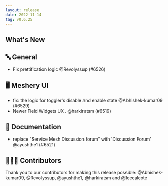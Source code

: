 ```yaml
---
layout: release
date: 2022-11-14
tag: v0.6.25
---
```


## What's New
## 🔤 General
- Fix prettification logic @Revolyssup (#6526)

## 🖥 Meshery UI

- fix: the logic for toggler's disable and enable state @Abhishek-kumar09 (#6529)
- Newer Field Widgets UX . @harkiratsm (#6519)

## 📖 Documentation

- replace  "Service Mesh Discussion forum" with 'Discussion Forum' @ayushthe1 (#6521)

## 👨🏽‍💻 Contributors

Thank you to our contributors for making this release possible:
@Abhishek-kumar09, @Revolyssup, @ayushthe1, @harkiratsm and @leecalcote
